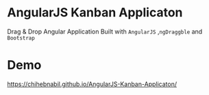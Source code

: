 AngularJS Kanban Applicaton
==
Drag & Drop Angular Application Built with `AngularJS` ,`ngDraggble` and `Bootstrap`

Demo
====
https://chihebnabil.github.io/AngularJS-Kanban-Applicaton/